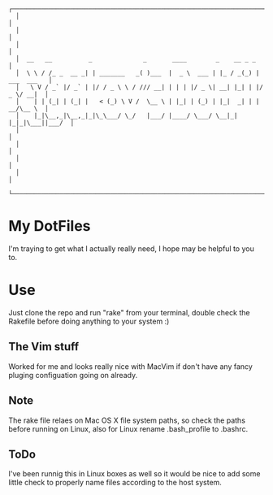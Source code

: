 ```
  ┌──────────────────────────────────────────────────────────────────────────────┐
  │                                                                              │
  │                                                                              │
  │                                                                              │
  │  __   __          _              _       ____        _    __ _ _             │
  │  \ \ / /_ _  __ _| | _______   _( )___  |  _ \  ___ | |_ / _(_) | ___  ___   │
  │   \ V / _` |/ _` | |/ / _ \ \ / /// __| | | | |/ _ \| __| |_| | |/ _ \/ __|  │
  │    | | (_| | (_| |   < (_) \ V /  \__ \ | |_| | (_) | |_|  _| | |  __/\__ \  │
  │    |_|\__,_|\__,_|_|\_\___/ \_/   |___/ |____/ \___/ \__|_| |_|_|\___||___/  │
  │                                                                              │
  │                                                                              │
  │                                                                              │
  │                                                                              │
  └──────────────────────────────────────────────────────────────────────────────┘
```

My DotFiles 
==
I'm traying to get what I actually really need, I hope may be helpful to you to.

Use
==
Just clone the repo and run "rake" from your terminal, double check the Rakefile before 
doing anything to your system :)

The Vim stuff
--

Worked for me and looks really nice with MacVim if don't have any fancy pluging configuation going on already.

Note
---
The rake file relaes on Mac OS X file system paths, so check the paths before running on Linux, 
also for Linux rename .bash_profile to .bashrc.

ToDo
----
I've been runnig this in Linux boxes as well so it would be nice to add some little check to properly name files according to the host system.
